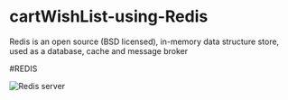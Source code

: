 # cartWishList-using-Redis
Redis is an open source (BSD licensed), in-memory data structure store, used as a database, cache and message broker

#REDIS

![Redis server](https://github.com/Arihantjain1/cartWishList-using-Redis/blob/master/test/register.png)